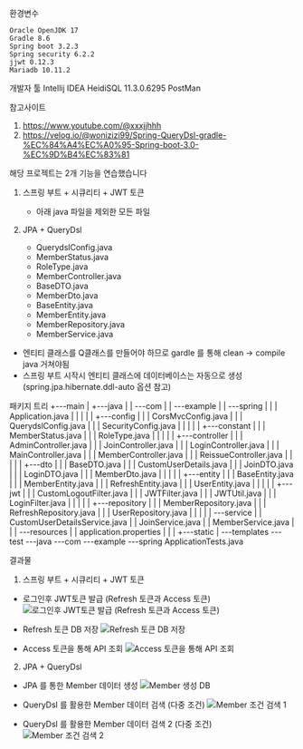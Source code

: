 환경변수
```
Oracle OpenJDK 17
Gradle 8.6
Spring boot 3.2.3
Spring security 6.2.2
jjwt 0.12.3
Mariadb 10.11.2
```

개발자 툴
Intellij IDEA
HeidiSQL 11.3.0.6295
PostMan

참고사이트
1) https://www.youtube.com/@xxxjjhhh
2) https://velog.io/@wonizizi99/Spring-QueryDsl-gradle-%EC%84%A4%EC%A0%95-Spring-boot-3.0-%EC%9D%B4%EC%83%81

해당 프로젝트는 2개 기능을 연습했습니다
1) 스프링 부트 + 시큐리티 + JWT 토큰
   - 아래 java 파일을 제외한 모든 파일
     
2) JPA + QueryDsl
   - QuerydslConfig.java
   - MemberStatus.java
   - RoleType.java
   - MemberController.java
   - BaseDTO.java
   - MemberDto.java
   - BaseEntity.java
   - MemberEntity.java
   - MemberRepository.java
   - MemberService.java
  * 엔티티 클래스를 Q클래스를 만들어야 하므로 gardle 를 통해 clean -> compile java 거쳐야됨
  * 스프링 부트 시작시 엔티티 클래스에 데이터베이스는 자동으로 생성(spring.jpa.hibernate.ddl-auto 옵션 참고)
         

패키지 트리
+---main
|   +---java
|   |   \---com
|   |       \---example
|   |           \---spring
|   |               |   Application.java
|   |               |
|   |               +---config
|   |               |       CorsMvcConfig.java
|   |               |       QuerydslConfig.java
|   |               |       SecurityConfig.java
|   |               |
|   |               +---constant
|   |               |       MemberStatus.java
|   |               |       RoleType.java
|   |               |
|   |               +---controller
|   |               |       AdminController.java
|   |               |       JoinController.java
|   |               |       LoginController.java
|   |               |       MainController.java
|   |               |       MemberController.java
|   |               |       ReissueController.java
|   |               |
|   |               +---dto
|   |               |       BaseDTO.java
|   |               |       CustomUserDetails.java
|   |               |       JoinDTO.java
|   |               |       LoginDTO.java
|   |               |       MemberDto.java
|   |               |
|   |               +---entity
|   |               |       BaseEntity.java
|   |               |       MemberEntity.java
|   |               |       RefreshEntity.java
|   |               |       UserEntity.java
|   |               |
|   |               +---jwt
|   |               |       CustomLogoutFilter.java
|   |               |       JWTFilter.java
|   |               |       JWTUtil.java
|   |               |       LoginFilter.java
|   |               |
|   |               +---repository
|   |               |       MemberRepository.java
|   |               |       RefreshRepository.java
|   |               |       UserRepository.java
|   |               |
|   |               \---service
|   |                       CustomUserDetailsService.java
|   |                       JoinService.java
|   |                       MemberService.java
|   |
|   \---resources
|       |   application.properties
|       |
|       +---static
|       \---templates
\---test
    \---java
        \---com
            \---example
                \---spring
                        ApplicationTests.java

결과물

1) 스프링 부트 + 시큐리티 + JWT 토큰
- 로그인후 JWT토큰 발급 (Refresh 토큰과 Access 토큰)
![로그인후 JWT토큰 발급 (Refresh 토큰과 Access 토큰)](https://github.com/gusrl6394/springboot_2024_v1/assets/20663508/e6df49dc-9c4c-4193-9727-a3811cc5fe70)

- Refresh 토큰 DB 저장
![Refresh 토큰 DB 저장](https://github.com/gusrl6394/springboot_2024_v1/assets/20663508/43b8f605-4234-4b04-b4c4-0f0853291086)

- Access 토큰을 통해 API 조회
![Access 토큰을 통해 API 조회](https://github.com/gusrl6394/springboot_2024_v1/assets/20663508/21ec2ef1-dde8-4b5f-ab7f-71f5cb03014b)


2) JPA + QueryDsl
- JPA 를 통한 Member 데이터 생성
![Member 생성 DB](https://github.com/gusrl6394/springboot_2024_v1/assets/20663508/adffa0c8-2f5c-450b-a0cb-5ee418198de8)

- QueryDsl 를 활용한 Member 데이터 검색 (다중 조건)
![Member 조건 검색 1](https://github.com/gusrl6394/springboot_2024_v1/assets/20663508/aa592d05-adda-4d6f-9266-313980b16121)

- QueryDsl 를 활용한 Member 데이터 검색 2 (다중 조건)
![Member 조건 검색 2](https://github.com/gusrl6394/springboot_2024_v1/assets/20663508/7303db26-f873-4557-a1bf-fd76c44ea63b)
